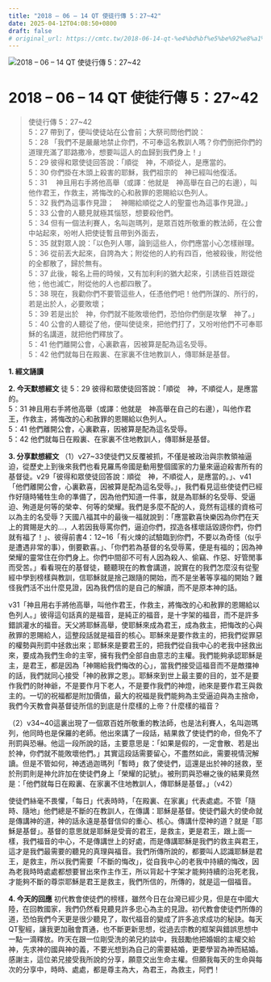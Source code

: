 ```yaml
---
title: "2018 – 06 – 14 QT 使徒行傳 5：27~42"
date: 2025-04-12T04:08:50+0800
draft: false
# original_url: https://cmtc.tw/2018-06-14-qt-%e4%bd%bf%e5%be%92%e8%a1%8c%e5%82%b3-5%ef%bc%9a2742
---
```


![2018 – 06 – 14 QT 使徒行傳 5：27\~42](/images/qt.jpg   "2018 – 06 – 14 QT 使徒行傳 5：27\~42")

# 2018 – 06 – 14 QT 使徒行傳 5：27\~42

> 使徒行傳 5：27\~42  
> 5：27 帶到了，便叫使徒站在公會前；大祭司問他們說：  
> 5：28 「我們不是嚴嚴地禁止你們，不可奉這名教訓人嗎？你們倒把你們的道理充滿了耶路撒冷，想要叫這人的血歸到我們身上！」  
> 5：29 彼得和眾使徒回答說：「順從　神，不順從人，是應當的。  
> 5：30 你們掛在木頭上殺害的耶穌，我們祖宗的　神已經叫他復活。  
> 5：31 　神且用右手將他高舉（或譯：他就是　神高舉在自己的右邊），叫他作君王，作救主，將悔改的心和赦罪的恩賜給以色列人。  
> 5：32 我們為這事作見證；　神賜給順從之人的聖靈也為這事作見證。」  
> 5：33 公會的人聽見就極其惱怒，想要殺他們。  
> 5：34 但有一個法利賽人，名叫迦瑪列，是眾百姓所敬重的教法師，在公會中站起來，吩咐人把使徒暫且帶到外面去，  
> 5：35 就對眾人說：「以色列人哪，論到這些人，你們應當小心怎樣辦理。  
> 5：36 從前丟大起來，自誇為大；附從他的人約有四百，他被殺後，附從他的全都散了，歸於無有。  
> 5：37 此後，報名上冊的時候，又有加利利的猶大起來，引誘些百姓跟從他；他也滅亡，附從他的人也都四散了。  
> 5：38 現在，我勸你們不要管這些人，任憑他們吧！他們所謀的、所行的，若是出於人，必要敗壞；  
> 5：39 若是出於　神，你們就不能敗壞他們，恐怕你們倒是攻擊　神了。」  
> 5：40 公會的人聽從了他，便叫使徒來，把他們打了，又吩咐他們不可奉耶穌的名講道，就把他們釋放了。  
> 5：41 他們離開公會，心裏歡喜，因被算是配為這名受辱。  
> 5：42 他們就每日在殿裏、在家裏不住地教訓人，傳耶穌是基督。

**1. 經文誦讀**

**2.  今天默想經文**
徒 5：29 彼得和眾使徒回答說：「順從　神，不順從人，是應當的。  
5：31 神且用右手將他高舉（或譯：他就是　神高舉在自己的右邊），叫他作君王，作救主，將悔改的心和赦罪的恩賜給以色列人。  
5：41 他們離開公會，心裏歡喜，因被算是配為這名受辱。  
5：42 他們就每日在殿裏、在家裏不住地教訓人，傳耶穌是基督。

**3. 分享默想經文**
（1）v27\~33使徒們又反覆被抓，不僅是被政治與宗教領袖逼迫，從歷史上到後來我們也看見羅馬帝國是動用整個國家的力量來逼迫殺害所有的基督徒。v29「彼得和眾使徒回答說：順從　神，不順從人，是應當的。」、v41「他們離開公會，心裏歡喜，因被算是配為這名受辱。」，我們看見這些使徒們已經作好隨時犧牲生命的準備了，因為他們知道一件事，就是為耶穌的名受辱、受逼迫、殉道是何等的榮幸、何等的榮耀。我們是多麼不配的人，竟然有這樣的資格可以為主的名受辱？天國八福其中的最後一福就說到：「應當歡喜快樂因為你們在天上的賞賜是大的…，人若因我辱罵你們，逼迫你們，捏造各樣壞話毀謗你們，你們就有福了！」、彼得前書4：12\~16「有火煉的試驗臨到你們，不要以為奇怪（似乎是遭遇非常的事），倒要歡喜。」、「你們若為基督的名受辱罵，便是有福的；因為神榮耀的靈常住在你們身上。你們中間卻不可有人因為殺人、偷竊、作惡、好管閒事而受苦。」看看現在的基督徒，聽聽現在的教會講道，說實在的我們怎麼沒有從聖經中學到榜樣與教訓，信耶穌就是捨己跟隨的開始，而不是坐著等享福的開始？難怪我們活不出什麼見證，因為我們信的是自己的解讀，而不是原本神的話。

v31「神且用右手將他高舉，叫他作君王，作救主，將悔改的心和赦罪的恩賜給以色列人。」彼得這句話真的是福音，是純正的福音，是十字架的福音，而不是許多錯誤灌水的福音。天父將耶穌高舉，使耶穌來成為君王，成為救主，把悔改的心與赦罪的恩賜給人，這整段話就是福音的核心。耶穌來是要作救主的，把我們從罪惡的權勢與刑罰中拯救出來；耶穌來是要君王的，把我們從自我中心的老我中拯救出來，要成為我們生命的主宰，擁有我們全部自由意志的主權。我們能夠承認耶穌是主，是君王，都是因為「神賜給我們悔改的心」，當我們接受這福音而不是敵擋神的話，我們就同心接受「神的赦罪之恩」。耶穌來到世上最主要的目的，並不是要作我們的財神爺，不是要作月下老人，不是要作我們的神燈，祂來是要作君王與救主的。一切的祝福都是附加價值，最大的祝福是我們能夠為主受逼迫與為主捨命，我們今天教會與基督徒所信的到底是什麼樣的上帝？什麼樣的福音？

（2）v34\~40這裏出現了一個眾百姓所敬重的教法師，也是法利賽人，名叫迦瑪列，他同時也是保羅的老師。他出來講了一段話，結果救了使徒們的命，但免不了刑罰與恐嚇。他這一段所說的話，主要意思是：「如果是假的，一定會散、若是出於神，你們就不能敗壞他們。」其實這段話需要留心，不盡然如此，需要視情況解讀。但是不管如何，神透過迦瑪列「暫時」救了使徒們，這還是出於神的拯救，至於刑罰則是神允許加在使徒們身上「榮耀的記號」。被刑罰與恐嚇之後的結果竟然是：「他們就每日在殿裏、在家裏不住地教訓人，傳耶穌是基督。」（v42）

使徒們絲毫不畏懼，「每日」代表時時，「在殿裏、在家裏」代表處處。不管「隨時、隨地」他們總是不斷的在教訓人，在傳講：耶穌是基督。使徒們最大的使命就是傳講神的道，神的話永遠是基督信仰的重心、核心。傳講什麼神的道？就是「耶穌是基督」。基督的意思就是耶穌是受膏的君王，是救主，更是君王，跟上面一樣，我們福音的中心，不是傳講世上的好處，而是傳講耶穌是我們的救主與君王，這才是我們最需要的聽見的真理與福音。我們所傳所說的，都要叫人認識耶穌是君王，是救主，所以我們需要「不斷的悔改」，從自我中心的老我中持續的悔改，因為老我時時處處都想要冒出來作主作王，所以背起十字架才能夠持續的治死老我，才能夠不斷的尊崇耶穌是君王是救主，我們所信的，所傳的，就是這一個福音。

**4. 今天的回應**
初代教會使徒們的榜樣，雖然今日在台灣已經少見，但是在中國大陸，在回教國家，我們仍然看見聽見許多忠心為主的見證。初代教會使徒們所傳的道，恐怕我們今天更是很少聽見了，取代福音的變成了許多追求成功的秘訣。每天QT聖經，讓我更加融會貫通，也不斷更新思想，從過去宗教的框架與錯誤思想中一點一滴釋放。昨天在跟一位剛受洗的弟兄約談中，我鼓勵他把婚姻的主權交給神，先求神的國與神的義，不要光想到為自己的需要結婚，更要學習為神而結婚。感謝主，這位弟兄接受我所說的分享，願意交出生命主權。但願我每天的生命與每次的分享中，時時、處處，都是尊主為大，為君王，為救主，阿們！
